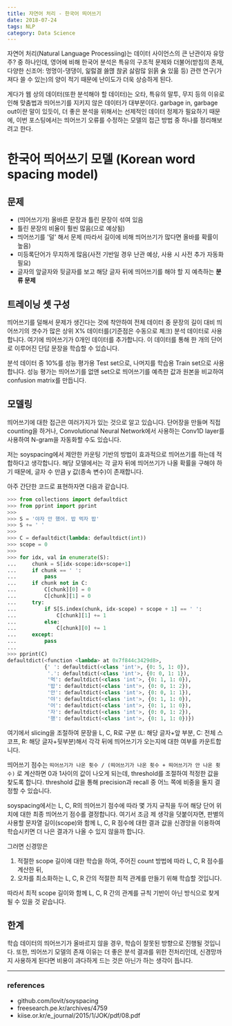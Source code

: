 ```yaml
---
title: 자연어 처리 - 한국어 띄어쓰기
date: 2018-07-24
tags: NLP
category: Data Science
---
```

자연어 처리(Natural Language Processiing)는 데이터 사이언스의 큰 난관이자 유망주? 중 하나인데, 영어에 비해 한국어 분석은 특유의 구조적 문제와 더불어(받침의 존재, 다양한 신조어: 멍멍이-댕댕이, 잁럻겛 쓿멶 핞굵 삻람많 읽읅 숡 있읆 등) 관련 연구(가져다 쓸 수 있는)의 양이 적기 때문에 난이도가 더욱 상승하게 된다.


게다가 웹 상의 데이터(또한 분석해야 할 데이터)는 오타, 특유의 말투, 무지 등의 이유로 인해 맞춤법과 띄어쓰기를 지키지 않은 데이터가 대부분이다. garbage in, garbage out이란 말이 있듯이, 더 좋은 분석을 위해서는 선제적인 데이터 정제가 필요하기 때문에, 이번 포스팅에서는 띄어쓰기 오류를 수정하는 모델의 접근 방법 중 하나를 정리해보려고 한다.


# 한국어 띄어쓰기 모델 (Korean word spacing model)
## 문제
- (띄어쓰기가) 올바른 문장과 틀린 문장이 섞여 있음
- 틀린 문장의 비율이 훨씬 많음(으로 예상됨)
- 띄어쓰기를 '덜' 해서 문제 (따라서 길이에 비해 띄어쓰기가 많다면 올바를 확률이 높음)
- 미등록단어가 무지하게 많음(사전 기반일 경우 난관 예상, 사용 시 사전 추가 자동화 필요)
- 글자의 앞글자와 뒷글자를 보고 해당 글자 뒤에 띄어쓰기를 해야 할 지 예측하는 **분류 문제**

## 트레이닝 셋 구성
띄어쓰기를 덜해서 문제가 생긴다는 것에 착안하여 전체 데이터 중 문장의 길이 대비 띄어쓰기의 갯수가 많은 상위 X% 데이터를(기준점은 수동으로 체크) 분석 데이터로 사용합니다. 여기에 띄어쓰기가 0개인 데이터를 추가합니다. 이 데이터를 통해 한 개의 단어로 이루어진 단답 문장을 학습할 수 있습니다.


분석 데이터 중 10%를 성능 평가용 Test set으로, 나머지를 학습용 Train set으로 사용합니다. 성능 평가는 띄어쓰기를 없앤 set으로 띄어쓰기를 예측한 값과 원본을 비교하여 confusion matrix를 만듭니다.



## 모델링
띄어쓰기에 대한 접근은 여러가지가 있는 것으로 알고 있습니다. 단어장을 만들며 직접 counting을 하거나, Convolutional Neural Network에서 사용하는 Conv1D layer를 사용하여 N-gram을 자동화할 수도 있습니다.

저는 soyspacing에서 제안한 카운팅 기반의 방법이 효과적으로 띄어쓰기를 하는데 적합하다고 생각합니다. 해당 모델에서는 각 글자 뒤에 띄어쓰기가 나올 확률을 구해야 하기 때문에, 글자 수 만큼 y 값(종속 변수)이 존재합니다.

아주 간단한 코드로 표현하자면 다음과 같습니다.

```python
>>> from collections import defaultdict
>>> from pprint import pprint
>>>
>>> S = '야자 안 했어. 밥 먹자 밥'
>>> S += ' '
>>>
>>> C = defaultdict(lambda: defaultdict(int))
>>> scope = 0
>>>
>>> for idx, val in enumerate(S):
...     chunk = S[idx-scope:idx+scope+1]
...     if chunk == ' ':
...         pass
...     if chunk not in C:
...         C[chunk][0] = 0
...         C[chunk][1] = 0
...     try:
...         if S[S.index(chunk, idx-scope) + scope + 1] == ' ':
...             C[chunk][1] += 1
...         else:
...             C[chunk][0] += 1
...     except:
...         pass
...
>>> pprint(C)
defaultdict(<function <lambda> at 0x7f844c3429d8>,
            {' ': defaultdict(<class 'int'>, {0: 5, 1: 0}),
             '.': defaultdict(<class 'int'>, {0: 0, 1: 1}),
             '먹': defaultdict(<class 'int'>, {0: 1, 1: 0}),
             '밥': defaultdict(<class 'int'>, {0: 0, 1: 2}),
             '안': defaultdict(<class 'int'>, {0: 0, 1: 1}),
             '야': defaultdict(<class 'int'>, {0: 1, 1: 0}),
             '어': defaultdict(<class 'int'>, {0: 1, 1: 0}),
             '자': defaultdict(<class 'int'>, {0: 0, 1: 2}),
             '했': defaultdict(<class 'int'>, {0: 1, 1: 0})})
```

여기에서 slicing을 조절하여 문장을 L, C, R로 구분 (L: 해당 글자+앞 부분, C: 전체 스코프, R: 해당 글자+뒷부분)해서 각각 뒤에 띄어쓰기가 오는지에 대한 여부를 카운트합니다.


띄어쓰기 점수는 `띄어쓰기가 나온 횟수 / (띄어쓰기가 나온 횟수 + 띄어쓰기가 안 나온 횟수)` 로 계산하면 0과 1사이의 값이 나오게 되는데, threshold를 조절하여 적정한 값을 찾도록 합니다. threshold 값을 통해 precision과 recall 중 어느 쪽에 비중을 둘지 결정할 수 있습니다.


soyspacing에서는 L, C, R의 띄어쓰기 점수에 따라 몇 가지 규칙을 두어 해당 단어 위치에 대한 최종 띄어쓰기 점수를 결정합니다. 여기서 조금 제 생각을 덧붙이자면, 판별의 사용할 문자열 길이(scope)와 함께 L, C, R 점수에 대한 결과 값을 신경망을 이용하여 학습시키면 더 나은 결과가 나올 수 있지 않을까 합니다.


그러면 신경망은
1. 적절한 scope 길이에 대한 학습을 하여, 주어진 count 방법에 따라 L, C, R 점수를 계산한 뒤,
1. 오차를 최소화하는 L, C, R 간의 적절한 최적 관계를 만들기 위해 학습할 것입니다.

따라서 최적 scope 길이와 함께 L, C, R 간의 관계를 규칙 기반이 아닌 방식으로 찾게 될 수 있을 것 같습니다.


## 한계
학습 데이터의 띄어쓰기가 올바르지 않을 경우, 학습이 잘못된 방향으로 진행될 것입니다. 또한, 띄어쓰기 모델의 존재 이유는 더 좋은 분석 결과를 위한 전처리인데, 신경망까지 사용하게 된다면 비용이 과다하게 드는 것은 아닌가 하는 생각이 듭니다.

---
### references
- github.com/lovit/soyspacing
- freesearch.pe.kr/archives/4759
- kiise.or.kr/e_journal/2015/1/JOK/pdf/08.pdf
